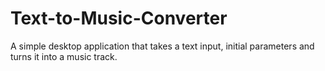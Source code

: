 # Text-to-Music-Converter
A simple desktop application that takes a text input, initial parameters and turns it into a music track.
